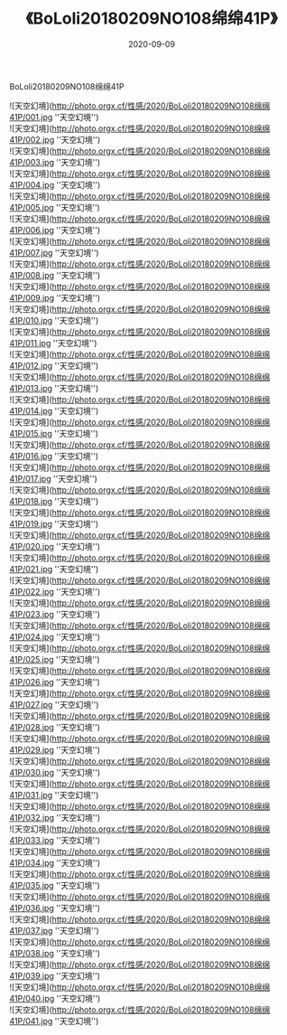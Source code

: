 ﻿---
layout: post
title:  《BoLoli20180209NO108绵绵41P》
date:   2020-09-09
img: http://photo.orgx.cf/性感/2020/BoLoli20180209NO108绵绵41P/000.jpg
categories: [美女, 性感, 泳衣]
---

BoLoli20180209NO108绵绵41P



![天空幻境](http://photo.orgx.cf/性感/2020/BoLoli20180209NO108绵绵41P/001.jpg ''天空幻境'') <br>
![天空幻境](http://photo.orgx.cf/性感/2020/BoLoli20180209NO108绵绵41P/002.jpg ''天空幻境'') <br>
![天空幻境](http://photo.orgx.cf/性感/2020/BoLoli20180209NO108绵绵41P/003.jpg ''天空幻境'') <br>
![天空幻境](http://photo.orgx.cf/性感/2020/BoLoli20180209NO108绵绵41P/004.jpg ''天空幻境'') <br>
![天空幻境](http://photo.orgx.cf/性感/2020/BoLoli20180209NO108绵绵41P/005.jpg ''天空幻境'') <br>
![天空幻境](http://photo.orgx.cf/性感/2020/BoLoli20180209NO108绵绵41P/006.jpg ''天空幻境'') <br>
![天空幻境](http://photo.orgx.cf/性感/2020/BoLoli20180209NO108绵绵41P/007.jpg ''天空幻境'') <br>
![天空幻境](http://photo.orgx.cf/性感/2020/BoLoli20180209NO108绵绵41P/008.jpg ''天空幻境'') <br>
![天空幻境](http://photo.orgx.cf/性感/2020/BoLoli20180209NO108绵绵41P/009.jpg ''天空幻境'') <br>
![天空幻境](http://photo.orgx.cf/性感/2020/BoLoli20180209NO108绵绵41P/010.jpg ''天空幻境'') <br>
![天空幻境](http://photo.orgx.cf/性感/2020/BoLoli20180209NO108绵绵41P/011.jpg ''天空幻境'') <br>
![天空幻境](http://photo.orgx.cf/性感/2020/BoLoli20180209NO108绵绵41P/012.jpg ''天空幻境'') <br>
![天空幻境](http://photo.orgx.cf/性感/2020/BoLoli20180209NO108绵绵41P/013.jpg ''天空幻境'') <br>
![天空幻境](http://photo.orgx.cf/性感/2020/BoLoli20180209NO108绵绵41P/014.jpg ''天空幻境'') <br>
![天空幻境](http://photo.orgx.cf/性感/2020/BoLoli20180209NO108绵绵41P/015.jpg ''天空幻境'') <br>
![天空幻境](http://photo.orgx.cf/性感/2020/BoLoli20180209NO108绵绵41P/016.jpg ''天空幻境'') <br>
![天空幻境](http://photo.orgx.cf/性感/2020/BoLoli20180209NO108绵绵41P/017.jpg ''天空幻境'') <br>
![天空幻境](http://photo.orgx.cf/性感/2020/BoLoli20180209NO108绵绵41P/018.jpg ''天空幻境'') <br>
![天空幻境](http://photo.orgx.cf/性感/2020/BoLoli20180209NO108绵绵41P/019.jpg ''天空幻境'') <br>
![天空幻境](http://photo.orgx.cf/性感/2020/BoLoli20180209NO108绵绵41P/020.jpg ''天空幻境'') <br>
![天空幻境](http://photo.orgx.cf/性感/2020/BoLoli20180209NO108绵绵41P/021.jpg ''天空幻境'') <br>
![天空幻境](http://photo.orgx.cf/性感/2020/BoLoli20180209NO108绵绵41P/022.jpg ''天空幻境'') <br>
![天空幻境](http://photo.orgx.cf/性感/2020/BoLoli20180209NO108绵绵41P/023.jpg ''天空幻境'') <br>
![天空幻境](http://photo.orgx.cf/性感/2020/BoLoli20180209NO108绵绵41P/024.jpg ''天空幻境'') <br>
![天空幻境](http://photo.orgx.cf/性感/2020/BoLoli20180209NO108绵绵41P/025.jpg ''天空幻境'') <br>
![天空幻境](http://photo.orgx.cf/性感/2020/BoLoli20180209NO108绵绵41P/026.jpg ''天空幻境'') <br>
![天空幻境](http://photo.orgx.cf/性感/2020/BoLoli20180209NO108绵绵41P/027.jpg ''天空幻境'') <br>
![天空幻境](http://photo.orgx.cf/性感/2020/BoLoli20180209NO108绵绵41P/028.jpg ''天空幻境'') <br>
![天空幻境](http://photo.orgx.cf/性感/2020/BoLoli20180209NO108绵绵41P/029.jpg ''天空幻境'') <br>
![天空幻境](http://photo.orgx.cf/性感/2020/BoLoli20180209NO108绵绵41P/030.jpg ''天空幻境'') <br>
![天空幻境](http://photo.orgx.cf/性感/2020/BoLoli20180209NO108绵绵41P/031.jpg ''天空幻境'') <br>
![天空幻境](http://photo.orgx.cf/性感/2020/BoLoli20180209NO108绵绵41P/032.jpg ''天空幻境'') <br>
![天空幻境](http://photo.orgx.cf/性感/2020/BoLoli20180209NO108绵绵41P/033.jpg ''天空幻境'') <br>
![天空幻境](http://photo.orgx.cf/性感/2020/BoLoli20180209NO108绵绵41P/034.jpg ''天空幻境'') <br>
![天空幻境](http://photo.orgx.cf/性感/2020/BoLoli20180209NO108绵绵41P/035.jpg ''天空幻境'') <br>
![天空幻境](http://photo.orgx.cf/性感/2020/BoLoli20180209NO108绵绵41P/036.jpg ''天空幻境'') <br>
![天空幻境](http://photo.orgx.cf/性感/2020/BoLoli20180209NO108绵绵41P/037.jpg ''天空幻境'') <br>
![天空幻境](http://photo.orgx.cf/性感/2020/BoLoli20180209NO108绵绵41P/038.jpg ''天空幻境'') <br>
![天空幻境](http://photo.orgx.cf/性感/2020/BoLoli20180209NO108绵绵41P/039.jpg ''天空幻境'') <br>
![天空幻境](http://photo.orgx.cf/性感/2020/BoLoli20180209NO108绵绵41P/040.jpg ''天空幻境'') <br>
![天空幻境](http://photo.orgx.cf/性感/2020/BoLoli20180209NO108绵绵41P/041.jpg ''天空幻境'') <br>